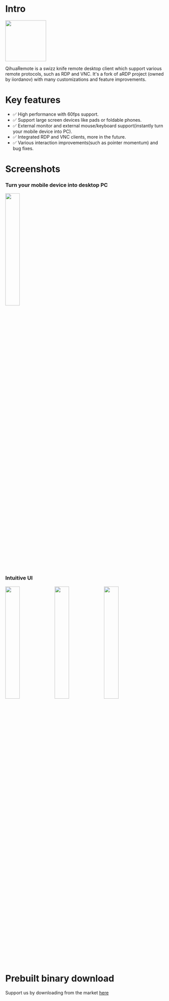 # Intro
<img src="https://github.com/user-attachments/assets/b801786b-ff35-4a8c-91dd-127def5345e4" width="128">

QihuaRemote is a swizz knife remote desktop client which support various remote protocols, such as
RDP and VNC. It's a fork of aRDP project (owned by iiordanov) with many customizations and feature improvements.

# Key features
- ✅ High performance with 60fps support.
- ✅ Support large screen devices like pads or foldable phones.
- ✅ External monitor and external mouse/keyboard support(instantly turn your mobile device into PC).
- ✅ Integrated RDP and VNC clients, more in the future.
- ✅ Various interaction improvements(such as pointer momentum) and bug fixes.

# Screenshots
### Turn your mobile device into desktop PC
<img src="https://github.com/user-attachments/assets/033553ac-9be0-4e92-908c-702765e260a0" width="30%">

### Intuitive UI
<img src="https://github.com/user-attachments/assets/66de57db-208b-474d-9bd7-e54362d0f014" width="30%">
<img src="https://github.com/user-attachments/assets/1ba4ef4c-8d61-403e-9539-bd99798cd187" width="30%">
<img src="https://github.com/user-attachments/assets/be2cc93a-6a07-4fa8-ac15-fed6c5358543" width="30%">

# Prebuilt binary download
Support us by downloading from the market [here](https://a.app.qq.com/o/simple.jsp?pkgname=com.qihua.rmt)
